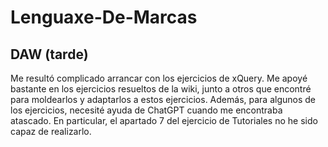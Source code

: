 # Lenguaxe-De-Marcas

## DAW (tarde)

Me resultó complicado arrancar con los ejercicios de xQuery. Me apoyé bastante en los ejercicios resueltos de la wiki, junto a otros que encontré para moldearlos y adaptarlos a estos ejercicios. 
Además, para algunos de los ejercicios, necesité ayuda de ChatGPT cuando me encontraba atascado. 
En particular, el apartado 7 del ejercicio de Tutoriales no he sido capaz de realizarlo.
